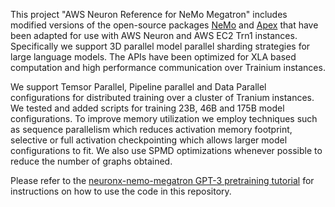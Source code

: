 This project "AWS Neuron Reference for NeMo Megatron" includes modified versions of the open-source packages [NeMo](https://github.com/NVIDIA/NeMo) and [Apex](https://github.com/NVIDIA/apex) that have been adapted for use with AWS Neuron and AWS EC2 Trn1 instances. Specifically we support 3D parallel model parallel sharding strategies for large language models. The APIs have been optimized for XLA based computation and high performance communication over Trainium instances. 

We support Temsor Parallel, Pipeline parallel and Data Parallel configurations for distributed training over a cluster of Tranium instances. We tested and added scripts for training 23B, 46B and 175B model configurations. To improve memory utilization we employ techniques such as sequence parallelism which reduces activation memory footprint, selective or full activation checkpointing which allows larger model configurations to fit. We also use SPMD optimizations whenever possible to reduce the number of graphs obtained. 

Please refer to the [neuronx-nemo-megatron GPT-3 pretraining tutorial](https://github.com/aws-neuron/aws-neuron-parallelcluster-samples/blob/master/examples/jobs/neuronx-nemo-megatron-gpt-job.md) for instructions on how to use the code in this repository.
